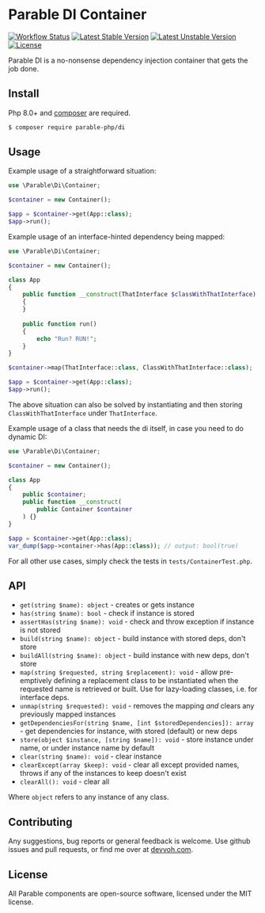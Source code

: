 # Parable DI Container

[![Workflow Status](https://github.com/parable-php/di/workflows/Tests/badge.svg)](https://github.com/parable-php/di/actions?query=workflow%3ATests)
[![Latest Stable Version](https://poser.pugx.org/parable-php/di/v/stable)](https://packagist.org/packages/parable-php/di)
[![Latest Unstable Version](https://poser.pugx.org/parable-php/di/v/unstable)](https://packagist.org/packages/parable-php/di)
[![License](https://poser.pugx.org/parable-php/di/license)](https://packagist.org/packages/parable-php/di)

Parable DI is a no-nonsense dependency injection container that gets the job done.

## Install

Php 8.0+ and [composer](https://getcomposer.org) are required.

```bash
$ composer require parable-php/di
```

## Usage

Example usage of a straightforward situation:

```php
use \Parable\Di\Container;

$container = new Container();

$app = $container->get(App::class);
$app->run();
```

Example usage of an interface-hinted dependency being mapped:

```php
use \Parable\Di\Container;

$container = new Container();

class App
{
    public function __construct(ThatInterface $classWithThatInterface)
    {
    }
    
    public function run()
    {
        echo "Run? RUN!";
    }
}

$container->map(ThatInterface::class, ClassWithThatInterface::class);

$app = $container->get(App::class);
$app->run();
```

The above situation can also be solved by instantiating and then storing `ClassWithThatInterface` under `ThatInterface`.

Example usage of a class that needs the di itself, in case you need to do dynamic DI:

```php
use \Parable\Di\Container;

$container = new Container();

class App
{
    public $container;
    public function __construct(
        public Container $container
    ) {}
}

$app = $container->get(App::class);
var_dump($app->container->has(App::class)); // output: bool(true)
```

For all other use cases, simply check the tests in `tests/ContainerTest.php`.

## API

- `get(string $name): object` - creates or gets instance
- `has(string $name): bool` - check if instance is stored
- `assertHas(string $name): void` - check and throw exception if instance is not stored
- `build(string $name): object` - build instance with stored deps, don't store
- `buildAll(string $name): object` - build instance with new deps, don't store
- `map(string $requested, string $replacement): void` - allow pre-emptively defining a replacement class to be instantiated when the requested name is retrieved or built. Use for lazy-loading classes, i.e. for interface deps.
- `unmap(string $requested): void` - removes the mapping _and_ clears any previously mapped instances
- `getDependenciesFor(string $name, [int $storedDependencies]): array` - get dependencies for instance, with stored (default) or new deps 
- `store(object $instance, [string $name]): void` - store instance under name, or under instance name by default
- `clear(string $name): void` - clear instance
- `clearExcept(array $keep): void` - clear all except provided names, throws if any of the instances to keep doesn't exist
- `clearAll(): void` - clear all

Where `object` refers to any instance of any class.

## Contributing

Any suggestions, bug reports or general feedback is welcome. Use github issues and pull requests, or find me over at [devvoh.com](https://devvoh.com).

## License

All Parable components are open-source software, licensed under the MIT license.
